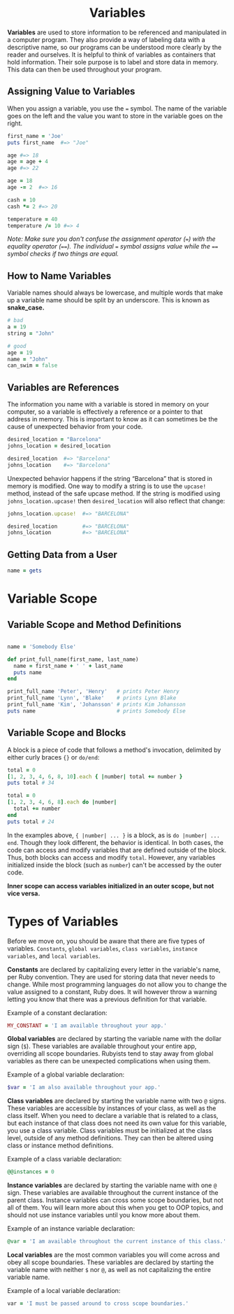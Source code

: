 <h1 align="center">Variables</h1>

**Variables** are used to store information to be referenced and manipulated in a computer program. They also provide a way of labeling data with a descriptive name, so our programs can be understood more clearly by the reader and ourselves. It is helpful to think of variables as containers that hold information. Their sole purpose is to label and store data in memory. This data can then be used throughout your program.

## Assigning Value to Variables

When you assign a variable, you use the `=` symbol. The name of the variable goes on the left and the value you want to store in the variable goes on the right.

```ruby
first_name = 'Joe'
puts first_name  #=> "Joe"

age #=> 18
age = age + 4
age #=> 22

age = 18
age -= 2  #=> 16

cash = 10
cash *= 2 #=> 20

temperature = 40
temperature /= 10 #=> 4

```

*Note: Make sure you don't confuse the assignment operator (`=`) with the equality operator (`==`). The individual `=` symbol assigns value while the `==` symbol checks if two things are equal.*

## How to Name Variables

Variable names should always be lowercase, and multiple words that make up a variable name should be split by an underscore. This is known as **snake_case.**

```ruby
# bad
a = 19
string = "John"

# good
age = 19
name = "John"
can_swim = false
```

## Variables are References

The information you name with a variable is stored in memory on your computer, so a variable is effectively a reference or a pointer to that address in memory. This is important to know as it can sometimes be the cause of unexpected behavior from your code.

```ruby
desired_location = "Barcelona"
johns_location = desired_location

desired_location  #=> "Barcelona"
johns_location    #=> "Barcelona"
```

Unexpected behavior happens if the string “Barcelona” that is stored in memory is modified. One way to modify a string is to use the `upcase!` method, instead of the safe upcase method. If the string is modified using `johns_location.upcase!` then `desired_location` will also reflect that change:

```ruby
johns_location.upcase!  #=> "BARCELONA"

desired_location        #=> "BARCELONA"
johns_location          #=> "BARCELONA"
```

## Getting Data from a User

```ruby
name = gets
```

# Variable Scope

## Variable Scope and Method Definitions

```ruby

name = 'Somebody Else'

def print_full_name(first_name, last_name)
  name = first_name + ' ' + last_name
  puts name
end

print_full_name 'Peter', 'Henry'   # prints Peter Henry
print_full_name 'Lynn', 'Blake'    # prints Lynn Blake
print_full_name 'Kim', 'Johansson' # prints Kim Johansson
puts name                          # prints Somebody Else

```

## Variable Scope and Blocks

A block is a piece of code that follows a method's invocation, delimited by either curly braces `{}` or `do/end`:

```ruby
total = 0
[1, 2, 3, 4, 6, 8, 10].each { |number| total += number }
puts total # 34

total = 0
[1, 2, 3, 4, 6, 8].each do |number|
  total += number
end
puts total # 24
```

In the examples above, `{ |number| ... }` is a block, as is `do |number| ... end`. Though they look different, the behavior is identical. In both cases, the code can access and modify variables that are defined outside of the block. Thus, both blocks can access and modify `total`. However, any variables initialized inside the block (such as `number`) can't be accessed by the outer code.

**Inner scope can access variables initialized in an outer scope, but not vice versa.**

# Types of Variables

Before we move on, you should be aware that there are five types of variables. `Constants`, `global variables`, `class variables`, `instance variables`, and `local variables`.

**Constants** are declared by capitalizing every letter in the variable's name, per Ruby convention. They are used for storing data that never needs to change. While most programming languages do not allow you to change the value assigned to a constant, Ruby does. It will however throw a warning letting you know that there was a previous definition for that variable.

Example of a constant declaration:

```ruby
MY_CONSTANT = 'I am available throughout your app.'
```

**Global variables** are declared by starting the variable name with the dollar sign (`$`). These variables are available throughout your entire app, overriding all scope boundaries. Rubyists tend to stay away from global variables as there can be unexpected complications when using them.

Example of a global variable declaration:

```ruby
$var = 'I am also available throughout your app.'
```

**Class variables** are declared by starting the variable name with two `@` signs. These variables are accessible by instances of your class, as well as the class itself. When you need to declare a variable that is related to a class, but each instance of that class does not need its own value for this variable, you use a class variable. Class variables must be initialized at the class level, outside of any method definitions. They can then be altered using class or instance method definitions.

Example of a class variable declaration:

```ruby
@@instances = 0

```

**Instance variables** are declared by starting the variable name with one `@` sign. These variables are available throughout the current instance of the parent class. Instance variables can cross some scope boundaries, but not all of them. You will learn more about this when you get to OOP topics, and should not use instance variables until you know more about them.

Example of an instance variable declaration:

```ruby
@var = 'I am available throughout the current instance of this class.'
```

**Local variables** are the most common variables you will come across and obey all scope boundaries. These variables are declared by starting the variable name with neither `$` nor `@`, as well as not capitalizing the entire variable name.

Example of a local variable declaration:

```ruby
var = 'I must be passed around to cross scope boundaries.'
```
